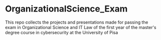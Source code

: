 # OrganizationalScience_Exam
This repo collects the projects and presentations made for passing the exam in Organizational Science and IT Law of the first year of the master's degree course in cybersecurity at the University of Pisa

